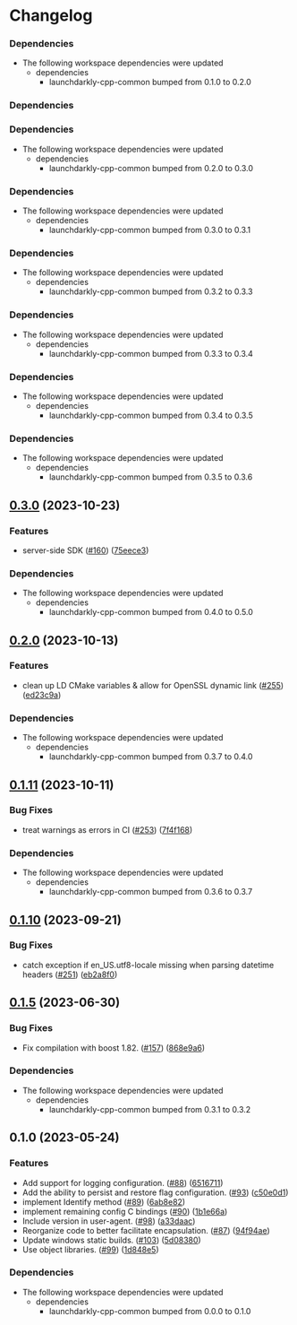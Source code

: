# Changelog

### Dependencies

* The following workspace dependencies were updated
  * dependencies
    * launchdarkly-cpp-common bumped from 0.1.0 to 0.2.0

### Dependencies



### Dependencies

* The following workspace dependencies were updated
  * dependencies
    * launchdarkly-cpp-common bumped from 0.2.0 to 0.3.0

### Dependencies

* The following workspace dependencies were updated
  * dependencies
    * launchdarkly-cpp-common bumped from 0.3.0 to 0.3.1

### Dependencies

* The following workspace dependencies were updated
  * dependencies
    * launchdarkly-cpp-common bumped from 0.3.2 to 0.3.3

### Dependencies

* The following workspace dependencies were updated
  * dependencies
    * launchdarkly-cpp-common bumped from 0.3.3 to 0.3.4

### Dependencies

* The following workspace dependencies were updated
  * dependencies
    * launchdarkly-cpp-common bumped from 0.3.4 to 0.3.5

### Dependencies

* The following workspace dependencies were updated
  * dependencies
    * launchdarkly-cpp-common bumped from 0.3.5 to 0.3.6

## [0.3.0](https://github.com/launchdarkly/cpp-sdks/compare/launchdarkly-cpp-internal-v0.2.0...launchdarkly-cpp-internal-v0.3.0) (2023-10-23)


### Features

* server-side SDK  ([#160](https://github.com/launchdarkly/cpp-sdks/issues/160)) ([75eece3](https://github.com/launchdarkly/cpp-sdks/commit/75eece3a46870fdb6bf4384c112700558099c4d1))


### Dependencies

* The following workspace dependencies were updated
  * dependencies
    * launchdarkly-cpp-common bumped from 0.4.0 to 0.5.0

## [0.2.0](https://github.com/launchdarkly/cpp-sdks/compare/launchdarkly-cpp-internal-v0.1.11...launchdarkly-cpp-internal-v0.2.0) (2023-10-13)


### Features

* clean up LD CMake variables & allow for OpenSSL dynamic link ([#255](https://github.com/launchdarkly/cpp-sdks/issues/255)) ([ed23c9a](https://github.com/launchdarkly/cpp-sdks/commit/ed23c9a347665529a09d18111bb9d3b699381728))


### Dependencies

* The following workspace dependencies were updated
  * dependencies
    * launchdarkly-cpp-common bumped from 0.3.7 to 0.4.0

## [0.1.11](https://github.com/launchdarkly/cpp-sdks/compare/launchdarkly-cpp-internal-v0.1.10...launchdarkly-cpp-internal-v0.1.11) (2023-10-11)


### Bug Fixes

* treat warnings as errors in CI ([#253](https://github.com/launchdarkly/cpp-sdks/issues/253)) ([7f4f168](https://github.com/launchdarkly/cpp-sdks/commit/7f4f168f47619d7fa8b8952feade485261c69049))


### Dependencies

* The following workspace dependencies were updated
  * dependencies
    * launchdarkly-cpp-common bumped from 0.3.6 to 0.3.7

## [0.1.10](https://github.com/launchdarkly/cpp-sdks/compare/launchdarkly-cpp-internal-v0.1.9...launchdarkly-cpp-internal-v0.1.10) (2023-09-21)


### Bug Fixes

* catch exception if en_US.utf8-locale missing when parsing datetime headers ([#251](https://github.com/launchdarkly/cpp-sdks/issues/251)) ([eb2a8f0](https://github.com/launchdarkly/cpp-sdks/commit/eb2a8f093996361541e11659165cbecc94c15346))

## [0.1.5](https://github.com/launchdarkly/cpp-sdks/compare/launchdarkly-cpp-internal-v0.1.4...launchdarkly-cpp-internal-v0.1.5) (2023-06-30)


### Bug Fixes

* Fix compilation with boost 1.82. ([#157](https://github.com/launchdarkly/cpp-sdks/issues/157)) ([868e9a6](https://github.com/launchdarkly/cpp-sdks/commit/868e9a647487fa78b3316d2d8f6b2c6728903b48))


### Dependencies

* The following workspace dependencies were updated
  * dependencies
    * launchdarkly-cpp-common bumped from 0.3.1 to 0.3.2

## 0.1.0 (2023-05-24)


### Features

* Add support for logging configuration. ([#88](https://github.com/launchdarkly/cpp-sdks/issues/88)) ([6516711](https://github.com/launchdarkly/cpp-sdks/commit/651671100570a46135ed37219e2b6b55e2311b42))
* Add the ability to persist and restore flag configuration. ([#93](https://github.com/launchdarkly/cpp-sdks/issues/93)) ([c50e0d1](https://github.com/launchdarkly/cpp-sdks/commit/c50e0d15da0c449caade91df33c2a125298904cf))
* implement Identify method ([#89](https://github.com/launchdarkly/cpp-sdks/issues/89)) ([6ab8e82](https://github.com/launchdarkly/cpp-sdks/commit/6ab8e82522ae9eadb4a6c0db60b4d867da34c472))
* implement remaining config C bindings ([#90](https://github.com/launchdarkly/cpp-sdks/issues/90)) ([1b1e66a](https://github.com/launchdarkly/cpp-sdks/commit/1b1e66aee27b1e09e630072dbc5abed29f4de6a3))
* Include version in user-agent. ([#98](https://github.com/launchdarkly/cpp-sdks/issues/98)) ([a33daac](https://github.com/launchdarkly/cpp-sdks/commit/a33daac78b5e64c3419a4a97bf29b638b679784c))
* Reorganize code to better facilitate encapsulation. ([#87](https://github.com/launchdarkly/cpp-sdks/issues/87)) ([94f94ae](https://github.com/launchdarkly/cpp-sdks/commit/94f94aee4b8961a3001afd39f936e9c744fd9759))
* Update windows static builds. ([#103](https://github.com/launchdarkly/cpp-sdks/issues/103)) ([5d08380](https://github.com/launchdarkly/cpp-sdks/commit/5d0838099f7a99de49a604a9b5133325959705ff))
* Use object libraries. ([#99](https://github.com/launchdarkly/cpp-sdks/issues/99)) ([1d848e5](https://github.com/launchdarkly/cpp-sdks/commit/1d848e552def961a0468bfb6bab33cb1c4a86d3b))


### Dependencies

* The following workspace dependencies were updated
  * dependencies
    * launchdarkly-cpp-common bumped from 0.0.0 to 0.1.0
